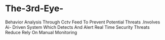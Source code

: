 # The-3rd-Eye-
Behavior Analysis Through Cctv Feed To Prevent Potential Threats .Involves Ai- Driven System Which Detects And Alert Real Time Security Threats Reduce Rely On Manual Monitoring
